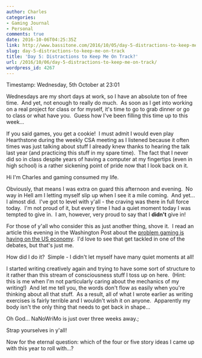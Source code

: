 ```yaml
---
author: Charles
categories:
- Gaming Journal
- Personal
comments: true
date: 2016-10-06T04:25:35Z
link: http://www.bassitone.com/2016/10/05/day-5-distractions-to-keep-me-on-track/
slug: day-5-distractions-to-keep-me-on-track
title: 'Day 5: Distractions to Keep Me On Track?'
url: /2016/10/06/day-5-distractions-to-keep-me-on-track/
wordpress_id: 4267
---
```


Timestamp: Wednesday, 5th October at 23:01

Wednesdays are my short days at work, so I have an absolute ton of free time.  And yet, not enough to really do much.  As soon as I get into working on a real project for class or for myself, it's time to go to grab dinner or go to class or what have you.  Guess how I've been filling this time up to this week...

If you said games, you get a cookie!  I must admit I would even play Hearthstone during the weekly CSA meeting as I listened because it often times was just talking about stuff I already knew thanks to hearing the talk last year (and practicing this stuff in my spare time).  The fact that I never did so in class despite years of having a computer at my fingertips (even in high school) is a rather sickening point of pride now that I look back on it.

Hi I'm Charles and gaming consumed my life.

Obviously, that means I was extra on guard this afternoon and evening.  No way in Hell am I letting myself slip up when I see it a mile coming.  And yet... I almost did.  I've got to level with y'all - the craving was there in full force today.  I'm not proud of it, but every time I had a quiet moment today I was tempted to give in.  I am, however, very proud to say that I **didn't** give in!

For those of y'all who consider this as just another thing, shove it.  I read an article this evening in the Washington Post about the [problem gaming is having on the US economy](https://www.washingtonpost.com/news/wonk/wp/2016/09/23/why-amazing-video-games-could-be-causing-a-big-problem-for-america/).  I'd love to see that get tackled in one of the debates, but that's just me.

How did I do it?  Simple - I didn't let myself have many quiet moments at all!

I started writing creatively again and trying to have some sort of structure to it rather than this stream of consciousness stuff I toss up on here.  (Hint: this is me when I'm not particularly caring about the mechanics of my writing!)  And let me tell you, the words don't flow as easily when you're thinking about all that stuff.  As a result, all of what I wrote earlier as writing exercises is fairly terrible and I wouldn't wish it on anyone.  Apparently my body isn't the only thing that needs to get back in shape...

Oh God... NaNoWriMo is just over three weeks away.;

Strap yourselves in y'all!



Now for the eternal question: which of the four or five story ideas I came up with this year to roll with...?
